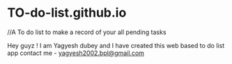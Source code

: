 # TO-do-list.github.io
//A To do list to make a record of your all pending tasks



Hey guyz ! I am Yagyesh dubey and I have created this web based to do list app 
contact me - yagyesh2002.bpl@gmail.com
